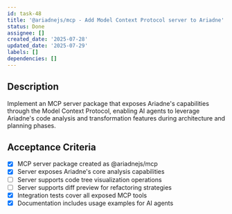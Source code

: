 ```yaml
---
id: task-48
title: '@ariadnejs/mcp - Add Model Context Protocol server to Ariadne'
status: Done
assignee: []
created_date: '2025-07-28'
updated_date: '2025-07-29'
labels: []
dependencies: []
---
```


## Description

Implement an MCP server package that exposes Ariadne's capabilities through the Model Context Protocol, enabling AI agents to leverage Ariadne's code analysis and transformation features during architecture and planning phases.

## Acceptance Criteria

- [x] MCP server package created as @ariadnejs/mcp
- [x] Server exposes Ariadne's core analysis capabilities
- [ ] Server supports code tree visualization operations
- [ ] Server supports diff preview for refactoring strategies
- [x] Integration tests cover all exposed MCP tools
- [x] Documentation includes usage examples for AI agents
